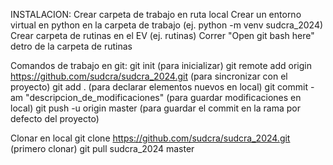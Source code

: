 INSTALACION:
Crear carpeta de trabajo en ruta local
Crear un entorno virtual en python en la carpeta de trabajo (ej. python -m venv sudcra_2024)
Crear carpeta de rutinas en el EV (ej. rutinas)
Correr "Open git bash here" detro de la carpeta de rutinas

Comandos de trabajo en git: 
      git init (para inicializar)
      git remote add origin https://github.com/sudcra/sudcra_2024.git (para sincronizar con el proyecto)
      git add . (para declarar elementos nuevos en local)
      git commit -am "descripcion_de_modificaciones" (para guardar modificaciones en local)
      git push -u origin master (para guardar el commit en la rama por defecto del proyecto)

Clonar en local
      git clone https://github.com/sudcra/sudcra_2024.git (primero clonar)
      git pull sudcra_2024 master
